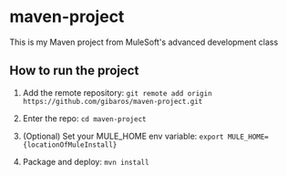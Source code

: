 # maven-project

This is my Maven project from MuleSoft's advanced development class

## How to run the project

1. Add the remote repository: `git remote add origin https://github.com/gibaros/maven-project.git`

1. Enter the repo: `cd maven-project`

1. (Optional) Set your MULE_HOME env variable: `export MULE_HOME={locationOfMuleInstall}`

1. Package and deploy: `mvn install`